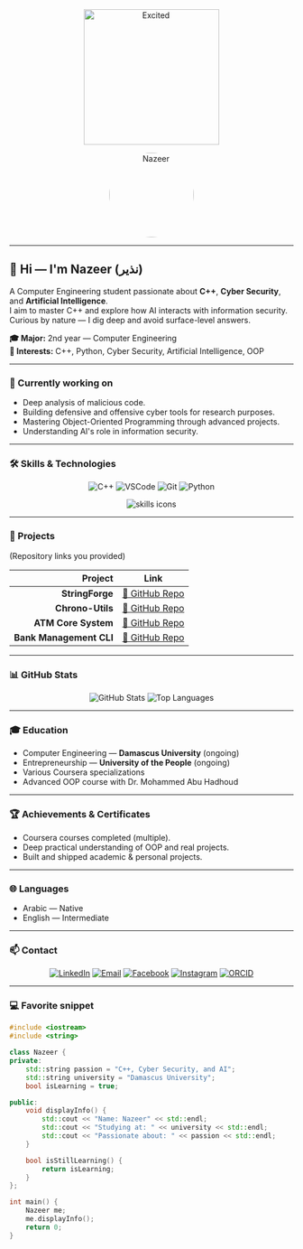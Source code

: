 <div align="center" width="100%">

<!-- Excitement GIF at the top -->
<img src="https://media.giphy.com/media/3o7aD2saalBwwftBIY/giphy.gif" alt="Excited" width="240"/>

<br>

<!-- Profile image (replace the placeholder with your real image URL) -->
<img src="YOUR_PROFILE_IMAGE_URL" alt="Nazeer" width="150" style="border-radius: 50%;" /><br>
</div>

<hr>

## 👋 Hi — I'm **Nazeer (نذير)**

A Computer Engineering student passionate about **C++**, **Cyber Security**, and **Artificial Intelligence**.  
I aim to master C++ and explore how AI interacts with information security. Curious by nature — I dig deep and avoid surface-level answers.

**🎓 Major:** 2nd year — Computer Engineering  
**🎯 Interests:** C++, Python, Cyber Security, Artificial Intelligence, OOP

---

### 🔭 Currently working on
- Deep analysis of malicious code.  
- Building defensive and offensive cyber tools for research purposes.  
- Mastering Object-Oriented Programming through advanced projects.  
- Understanding AI's role in information security.

---

### 🛠️ Skills & Technologies

<p align="center">
  <!-- Big badges -->
  <img src="https://img.shields.io/badge/C%2B%2B-00599C?style=for-the-badge&logo=c%2B%2B&logoColor=white" alt="C++" />
  <img src="https://img.shields.io/badge/VSCode-007ACC?style=for-the-badge&logo=visual-studio-code&logoColor=white" alt="VSCode" />
  <img src="https://img.shields.io/badge/Git-F05032?style=for-the-badge&logo=git&logoColor=white" alt="Git" />
  <img src="https://img.shields.io/badge/Python-3776AB?style=for-the-badge&logo=python&logoColor=white" alt="Python" />
</p>

<p align="center">
  <!-- compact icons row -->
  <img src="https://skillicons.dev/icons?i=cpp,vscode,git,python&theme=tokyonight" alt="skills icons" />
</p>

---

### 🚀 Projects
(Repository links you provided)

| Project | Link |
|---:|:---:|
| **StringForge** | [🔗 GitHub Repo](https://github.com/InfoSecNazir/StringForge) |
| **Chrono-Utils** | [🔗 GitHub Repo](https://github.com/InfoSecNazir/Chrono-Utils) |
| **ATM Core System** | [🔗 GitHub Repo](https://github.com/InfoSecNazir/ATM_Core_System) |
| **Bank Management CLI** | [🔗 GitHub Repo](https://github.com/InfoSecNazir/Bank-Management-CLI) |

---

### 📊 GitHub Stats

<p align="center">
  <img src="https://github-readme-stats.vercel.app/api?username=InfoSecNazir&show_icons=true&theme=tokyonight&hide_border=true&count_private=true" alt="GitHub Stats" />
  <img src="https://github-readme-stats.vercel.app/api/top-langs/?username=InfoSecNazir&layout=compact&theme=tokyonight&hide_border=true" alt="Top Languages" />
</p>

---

### 🎓 Education
- Computer Engineering — **Damascus University** (ongoing)  
- Entrepreneurship — **University of the People** (ongoing)  
- Various Coursera specializations  
- Advanced OOP course with Dr. Mohammed Abu Hadhoud

---

### 🏆 Achievements & Certificates
- Coursera courses completed (multiple).  
- Deep practical understanding of OOP and real projects.  
- Built and shipped academic & personal projects.

---

### 🌐 Languages
- Arabic — Native  
- English — Intermediate

---

### 📫 Contact
<p align="center">
  <a href="https://www.linkedin.com/in/mohammed-nazir-al-habash-6b7385319"><img src="https://img.shields.io/badge/LinkedIn-0077B5?style=for-the-badge&logo=linkedin&logoColor=white" alt="LinkedIn" /></a>
  <a href="mailto:Hnzyr31@gmail.com"><img src="https://img.shields.io/badge/Email-D14836?style=for-the-badge&logo=gmail&logoColor=white" alt="Email" /></a>
  <a href="https://www.facebook.com/share/16DseeoW1J/"><img src="https://img.shields.io/badge/Facebook-1877F2?style=for-the-badge&logo=facebook&logoColor=white" alt="Facebook" /></a>
  <a href="https://www.instagram.com/nazer.org1"><img src="https://img.shields.io/badge/Instagram-E4405F?style=for-the-badge&logo=instagram&logoColor=white" alt="Instagram" /></a>
  <a href="https://orcid.org/0009-0002-8798-5633"><img src="https://img.shields.io/badge/ORCID-A6CE39?style=for-the-badge&logo=orcid&logoColor=white" alt="ORCID" /></a>
</p>

---

### 💻 Favorite snippet

```cpp
#include <iostream>
#include <string>

class Nazeer {
private:
    std::string passion = "C++, Cyber Security, and AI";
    std::string university = "Damascus University";
    bool isLearning = true;

public:
    void displayInfo() {
        std::cout << "Name: Nazeer" << std::endl;
        std::cout << "Studying at: " << university << std::endl;
        std::cout << "Passionate about: " << passion << std::endl;
    }

    bool isStillLearning() {
        return isLearning;
    }
};

int main() {
    Nazeer me;
    me.displayInfo();
    return 0;
}
